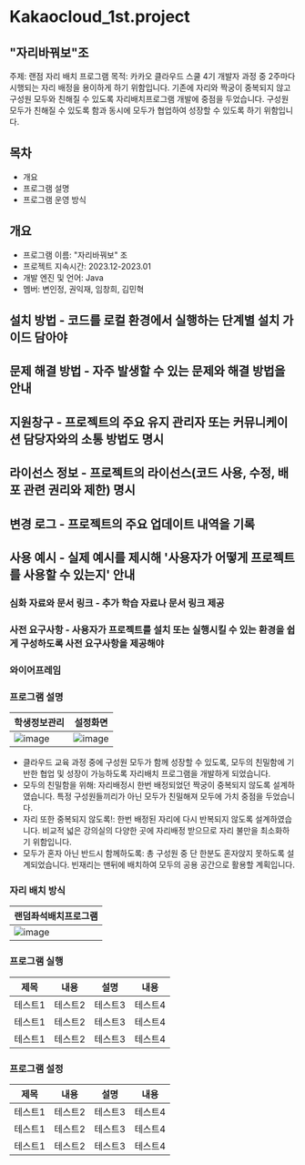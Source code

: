 # Kakaocloud_1st.project

## "자리바꿔보"조
주제: 랜점 자리 배치 프로그램
목적: 카카오 클라우드 스쿨 4기 개발자 과정 중 2주마다 시행되는 자리 배정을 용이하게 하기 위함입니다.
기존에 자리와 짝궁이 중복되지 않고 구성원 모두와 친해질 수 있도록 자리배치프로그램 개발에 중점을 두었습니다.
구성원 모두가 친해질 수 있도록 함과 동시에 모두가 협업하여 성장할 수 있도록 하기 위함입니다.

## 목차
- 개요
- 프로그램 설명
- 프로그램 운영 방식

## 개요
- 프로그램 이름: "자리바꿔보" 조
- 프로젝트 지속시간: 2023.12-2023.01
- 개발 엔진 및 언어: Java
- 멤버: 변인정, 권익재, 임창희, 김민혁

## 설치 방법 - 코드를 로컬 환경에서 실행하는 단계별 설치 가이드 담아야


## 문제 해결 방법 - 자주 발생할 수 있는 문제와 해결 방법을 안내


## 지원창구 - 프로젝트의 주요 유지 관리자 또는 커뮤니케이션 담당자와의 소통 방법도 명시


## 라이선스 정보 - 프로젝트의 라이선스(코드 사용, 수정, 배포 관련 권리와 제한) 명시


## 변경 로그 - 프로젝트의 주요 업데이트 내역을 기록


## 사용 예시 - 실제 예시를 제시해 '사용자가 어떻게 프로젝트를 사용할 수 있는지' 안내


### 심화 자료와 문서 링크 - 추가 학습 자료나 문서 링크 제공


### 사전 요구사항 - 사용자가 프로젝트를 설치 또는 실행시킬 수 있는 환경을 쉽게 구성하도록 사전 요구사항을 제공해야


### 와이어프레임


### 프로그램 설명
|학생정보관리|설정화면|
|------|---|
|![image](https://github.com/inyujeongsang/Kakaocloud_1st.project/assets/130035930/e2ac7963-9a21-4fb7-bd71-db8e026064cd)|![image](https://github.com/inyujeongsang/Kakaocloud_1st.project/assets/130035930/6cfc26a9-31b0-4c67-8bcb-6cb2919439c1)|

- 클라우드 교육 과정 중에 구성원 모두가 함께 성장할 수 있도록, 모두의 친밀함에 기반한 협업 및 성장이 가능하도록 자리배치 프로그램을 개발하게 되었습니다.
- 모두의 친밀함을 위해: 자리배정시 한번 배정되었던 짝궁이 중복되지 않도록 설계하였습니다. 특정 구성원들끼리가 아닌 모두가 친밀해져 모두에 가치 중점을 두었습니다.
- 자리 또한 중복되지 않도록!: 한번 배정된 자리에 다시 반복되지 않도록 설계하였습니다. 비교적 넓은 강의실의 다양한 곳에 자리배정 받으므로 자리 불만을 최소화하기 위함입니다.
- 모두가 혼자 아닌 반드시 함께하도록: 총 구성원 중 단 한분도 혼자앉지 못하도록 설계되었습니다. 빈재리는 맨뒤에 배치하여 모두의 공용 공간으로 활용할 계획입니다.

### 자리 배치 방식
|랜덤좌석배치프로그램|
|------|
|![image](https://github.com/inyujeongsang/Kakaocloud_1st.project/assets/130035930/e45def65-2940-4844-9270-259aa1263dec)|

### 프로그램 실행
제목|내용|설명|내용|
|------|---|---|---|
|테스트1|테스트2|테스트3|테스트4|
|테스트1|테스트2|테스트3|테스트4|
|테스트1|테스트2|테스트3|테스트4|

### 프로그램 설정
제목|내용|설명|내용|
|------|---|---|---|
|테스트1|테스트2|테스트3|테스트4|
|테스트1|테스트2|테스트3|테스트4|
|테스트1|테스트2|테스트3|테스트4|




